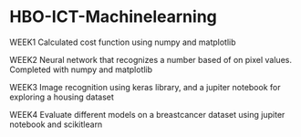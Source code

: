 # HBO-ICT-Machinelearning

WEEK1
Calculated cost function using numpy and matplotlib

WEEK2
Neural network that recognizes a number based of on pixel values. Completed with numpy and matplotlib

WEEK3
Image recognition using keras library, and a jupiter notebook for exploring a housing dataset

WEEK4
Evaluate different models on a breastcancer dataset using jupiter notebook and scikitlearn

